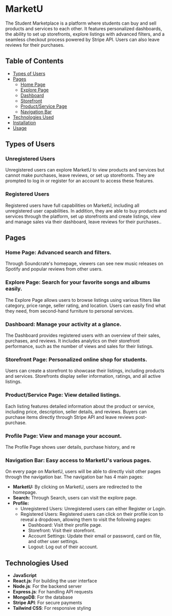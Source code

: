 # MarketU

The Student Marketplace is a platform where students can buy and sell products and services to each other. It features personalized dashboards, the ability to set up storefronts, explore listings with advanced filters, and a seamless checkout process powered by Stripe API. Users can also leave reviews for their purchases.

## Table of Contents

- [Types of Users](#types-of-users)
- [Pages](#pages)
  - [Home Page](#home-page)
  - [Explore Page](#explore-page)
  - [Dashboard](#dashboard)
  - [Storefront](#storefront)
  - [Product/Service Page](#product-service-page)
  - [Navigation Bar](#navigation-bar)
- [Technologies Used](#technologies-used)
- [Installation](#installation)
- [Usage](#usage)

## Types of Users

### Unregistered Users
Unregistered users can explore MarketU to view products and services but cannot make purchases, leave reviews, or set up storefronts. They are prompted to log in or register for an account to access these features.

### Registered Users
Registered users have full capabilities on MarketU, including all unregistered user capabilities. In addition, they are able to buy products and services through the platform, set up storefronts and create listings, view and manage sales via their dashboard, leave reviews for their purchases..

## Pages

### Home Page: Advanced search and filters.

Through Soundcrate's homepage, viewers can see new music releases on Spotify and popular reviews from other users.

### Explore Page: Search for your favorite songs and albums easily.

The Explore Page allows users to browse listings using various filters like category, price range, seller rating, and location. Users can easily find what they need, from second-hand furniture to personal services.

### Dashboard: Manage your activity at a glance.

The Dashboard provides registered users with an overview of their sales, purchases, and reviews. It includes analytics on their storefront performance, such as the number of views and sales for their listings.

### Storefront Page: Personalized online shop for students.

Users can create a storefront to showcase their listings, including products and services. Storefronts display seller information, ratings, and all active listings.

### Product/Service Page: View detailed listings.

Each listing features detailed information about the product or service, including price, description, seller details, and reviews. Buyers can purchase items directly through Stripe API and leave reviews post-purchase.

### Profile Page: View and manage your account.

The Profile Page shows user details, purchase history, and re

### Navigation Bar: Easy access to MarketU's various pages.

On every page on MarketU, users will be able to directly visit other pages through the navigation bar. The navigation bar has 4 main pages:
- **MarketU:** By clicking on MarketU, users are redirected to the homepage.
- **Search:** Through Search, users can visit the explore page.
- **Profile:**
  -  Unregistered Users: Unregistered users can either Register or Login.
  -  Registered Users: Registered users can click on their profile icon to reveal a dropdown, allowing them to visit the following pages:
      - Dashboard: Visit their profile page.
      - Storefront: Visit their storefront.
      - Account Settings: Update their email or password, card on file, and other user settings.
      - Logout: Log out of their account.


## Technologies Used

- **JavaScript**
- **React.js**: For building the user interface
- **Node.js**: For the backend server
- **Express.js**: For handling API requests
- **MongoDB**: For the database
- **Stripe API**: For secure payments
- **Tailwind CSS**: For responsive styling
